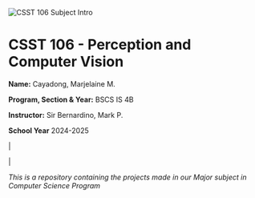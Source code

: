 ![CSST 106 Subject Intro](https://github.com/user-attachments/assets/1f51fca8-2161-4b45-83fa-0467df042916)

# **CSST 106 - Perception and Computer Vision**

**Name:** Cayadong, Marjelaine M.

**Program, Section & Year:** BSCS IS 4B

**Instructor:** Sir Bernardino, Mark P.

**School Year** 2024-2025

|

|

*This is a repository containing the  projects made in our Major subject in Computer Science Program*
